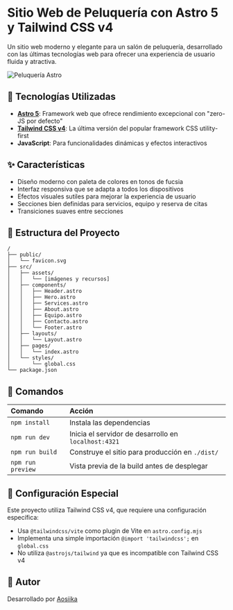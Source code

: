# Sitio Web de Peluquería con Astro 5 y Tailwind CSS v4

Un sitio web moderno y elegante para un salón de peluquería, desarrollado con las últimas tecnologías web para ofrecer una experiencia de usuario fluida y atractiva.

![Peluquería Astro](https://github.com/Aosiika/peluqeria-astro/assets/preview.png)

## 🚀 Tecnologías Utilizadas

- **[Astro 5](https://astro.build/)**: Framework web que ofrece rendimiento excepcional con "zero-JS por defecto"
- **[Tailwind CSS v4](https://tailwindcss.com/)**: La última versión del popular framework CSS utility-first
- **JavaScript**: Para funcionalidades dinámicas y efectos interactivos

## ✨ Características

- Diseño moderno con paleta de colores en tonos de fucsia
- Interfaz responsiva que se adapta a todos los dispositivos
- Efectos visuales sutiles para mejorar la experiencia de usuario
- Secciones bien definidas para servicios, equipo y reserva de citas
- Transiciones suaves entre secciones

## 📂 Estructura del Proyecto

```text
/
├── public/
│   └── favicon.svg
├── src/
│   ├── assets/
│   │   └── [imágenes y recursos]
│   ├── components/
│   │   ├── Header.astro
│   │   ├── Hero.astro
│   │   ├── Services.astro
│   │   ├── About.astro
│   │   ├── Equipo.astro
│   │   ├── Contacto.astro
│   │   └── Footer.astro
│   ├── layouts/
│   │   └── Layout.astro
│   ├── pages/
│   │   └── index.astro
│   └── styles/
│       └── global.css
└── package.json
```

## 🧞 Comandos

| Comando                   | Acción                                              |
| :------------------------ | :-------------------------------------------------- |
| `npm install`             | Instala las dependencias                            |
| `npm run dev`             | Inicia el servidor de desarrollo en `localhost:4321`|
| `npm run build`           | Construye el sitio para producción en `./dist/`     |
| `npm run preview`         | Vista previa de la build antes de desplegar         |

## 🔧 Configuración Especial

Este proyecto utiliza Tailwind CSS v4, que requiere una configuración específica:

- Usa `@tailwindcss/vite` como plugin de Vite en `astro.config.mjs`
- Implementa una simple importación `@import 'tailwindcss';` en `global.css`
- No utiliza `@astrojs/tailwind` ya que es incompatible con Tailwind CSS v4

## 👥 Autor

Desarrollado por [Aosiika](https://github.com/Aosiika)
